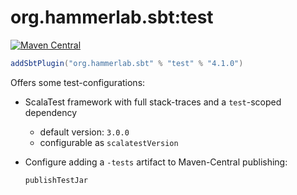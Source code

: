 # org.hammerlab.sbt:test

[![Maven Central](https://img.shields.io/badge/maven%20central-4.1.0-green.svg)](http://search.maven.org/#search%7Cga%7C1%7Cg%3A%22org.hammerlab.sbt%22%20a%3A%test%22)

```scala
addSbtPlugin("org.hammerlab.sbt" % "test" % "4.1.0")
```

Offers some test-configurations:

- ScalaTest framework with full stack-traces and a `test`-scoped dependency
	- default version: `3.0.0`
	- configurable as `scalatestVersion`
- Configure adding a `-tests` artifact to Maven-Central publishing:

  ```scala
  publishTestJar
  ```
